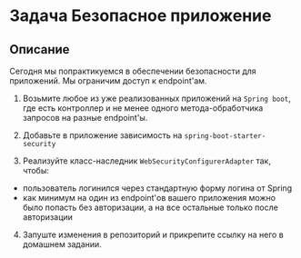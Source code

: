 # Задача Безопасное приложение

## Описание

Сегодня мы попрактикуемся в обеспечении безопасности для приложений. Мы ограничим доступ к endpoint'ам.

1. Возьмите любое из уже реализованных приложений на `Spring boot`, где есть контроллер и не менее одного метода-обработчика запросов на разные endpoint'ы.

2. Добавьте в приложение зависимость на `spring-boot-starter-security`

3. Реализуйте класс-наследник `WebSecurityConfigurerAdapter` так, чтобы:
- пользователь логинился через стандартную форму логина от Spring
- как минимум на один из endpoint'ов вашего приложения можно было попасть без авторизации, а на все остальные только после авторизации

4. Запуште изменения в репозиторий и прикрепите ссылку на него в домашнем задании.